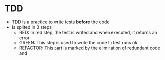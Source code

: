 # TDD
 - TDD is a practice to write tests <strong>before</strong> the code.
 - Is splited in 3 steps
   - RED: In red step, the test is writed and when executed, it returns an error
   - GREEN: This step is used to write the code to test runs ok.
   - REFACTOR: This part is marked by the elimination of redundant code and 